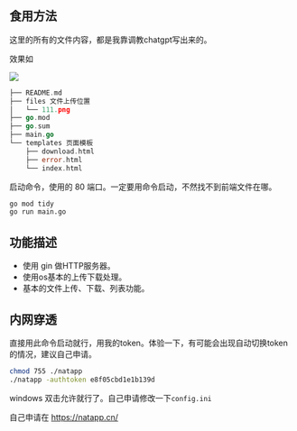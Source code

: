 ## 食用方法

这里的所有的文件内容，都是我靠调教chatgpt写出来的。

效果如

![](https://coding3min.oss-accelerate.aliyuncs.com/uPic/20230305/00-59-40-oe9tDL.png)

```go
├── README.md
├── files 文件上传位置
│   └── 111.png
├── go.mod
├── go.sum
├── main.go
└── templates 页面模板
    ├── download.html
    ├── error.html
    └── index.html
```

启动命令，使用的 80 端口。一定要用命令启动，不然找不到前端文件在哪。

```bash
go mod tidy
go run main.go
```

## 功能描述

* 使用 gin 做HTTP服务器。
* 使用os基本的上传下载处理。
* 基本的文件上传、下载、列表功能。

## 内网穿透

直接用此命令启动就行，用我的token。体验一下，有可能会出现自动切换token的情况，建议自己申请。

```bash
chmod 755 ./natapp
./natapp -authtoken e8f05cbd1e1b139d
```

windows 双击允许就行了。自己申请修改一下`config.ini`

自己申请在 https://natapp.cn/
